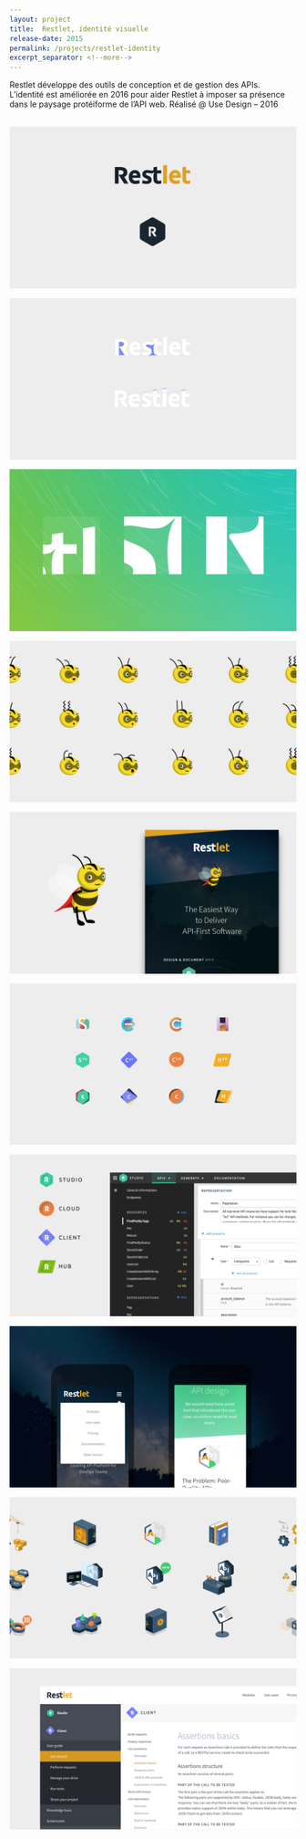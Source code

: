 ```yaml
---
layout: project
title:  Restlet, identité visuelle
release-date: 2015
permalink: /projects/restlet-identity
excerpt_separator: <!--more-->
---
```

Restlet développe des outils de conception et de gestion des APIs<!--more-->. L’identité est améliorée en 2016 pour aider Restlet à imposer sa présence dans le paysage protéiforme de l’API web. Réalisé @ Use Design – 2016 
<br/><br/>

![](/assets/images/projects/restlet_identity/restlet_id_00001.png)

![](/assets/images/projects/restlet_identity/restlet_id_00002.png)

![](/assets/images/projects/restlet_identity/restlet_id_00003.png)

![](/assets/images/projects/restlet_identity/restlet_id_00004.png)

![](/assets/images/projects/restlet_identity/restlet_id_00005.png)

![](/assets/images/projects/restlet_identity/restlet_id_00006.png)

![](/assets/images/projects/restlet_identity/restlet_id_00007.png)

![](/assets/images/projects/restlet_identity/restlet_id_00008.png)

![](/assets/images/projects/restlet_identity/restlet_id_00009.png)

![](/assets/images/projects/restlet_identity/restlet_id_00010.png)
